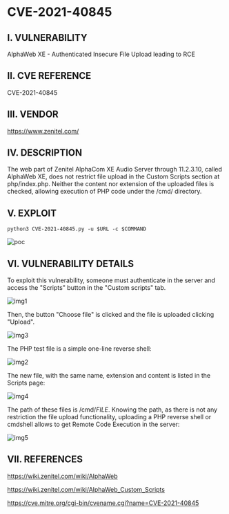 # CVE-2021-40845

I. VULNERABILITY
-------------------------
AlphaWeb XE - Authenticated Insecure File Upload leading to RCE


II. CVE REFERENCE
-------------------------
CVE-2021-40845


III. VENDOR
-------------------------
https://www.zenitel.com/


IV. DESCRIPTION
-------------------------

The web part of Zenitel AlphaCom XE Audio Server through 11.2.3.10, called AlphaWeb XE, does not restrict file upload in the Custom Scripts section at php/index.php. Neither the content nor extension of the uploaded files is checked, allowing execution of PHP code under the /cmd/ directory.


V. EXPLOIT
-------------------------

```
python3 CVE-2021-40845.py -u $URL -c $COMMAND
```

![poc](https://raw.githubusercontent.com/ricardojoserf/ricardojoserf.github.io/master/images/alphaweb-rce/poc.png)


VI. VULNERABILITY DETAILS
-------------------------

To exploit this vulnerability, someone must authenticate in the server and access the "Scripts" button in the "Custom scripts" tab. 

![img1](https://github.com/ricardojoserf/ricardojoserf.github.io/blob/master/images/alphaweb-rce/image1.png?raw=true)

Then, the button "Choose file" is clicked and the file is uploaded clicking "Upload". 

![img3](https://github.com/ricardojoserf/ricardojoserf.github.io/blob/master/images/alphaweb-rce/image3.png?raw=true)

The PHP test file is a simple one-line reverse shell:

![img2](https://github.com/ricardojoserf/ricardojoserf.github.io/blob/master/images/alphaweb-rce/image2.png?raw=true)

The new file, with the same name, extension and content is listed in the Scripts page:

![img4](https://github.com/ricardojoserf/ricardojoserf.github.io/blob/master/images/alphaweb-rce/image4.png?raw=true)

The path of these files is /cmd/$FILE$. Knowing the path, as there is not any restriction the file upload functionality, uploading a PHP reverse shell or cmdshell allows to get Remote Code Execution in the server:

![img5](https://github.com/ricardojoserf/ricardojoserf.github.io/blob/master/images/alphaweb-rce/image5.png?raw=true)


VII. REFERENCES
-------------------------
https://wiki.zenitel.com/wiki/AlphaWeb

https://wiki.zenitel.com/wiki/AlphaWeb_Custom_Scripts

https://cve.mitre.org/cgi-bin/cvename.cgi?name=CVE-2021-40845

